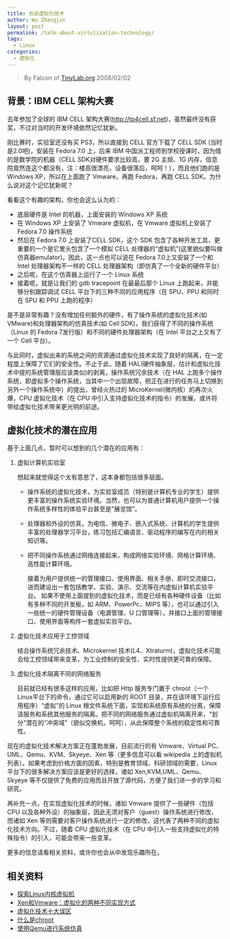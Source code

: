 ```yaml
---
title: 也谈虚拟化技术
author: Wu Zhangjin
layout: post
permalink: /talk-about-virtulization-technology/
tags:
  - Linux
categories:
  - 虚拟化
---
```


> By Falcon of [TinyLab.org][1]
> 2008/02/02


## 背景：IBM CELL 架构大赛

去年参加了全球的 IBM CELL 架构大赛(http://tp4cell.sf.net)，虽然最终没有获奖，不过对当时的开发环境依然记忆犹新。

刚比赛时，实验室还没有买 PS3，所以直接到 CELL 官方下载了 CELL SDK (当时是2.0吧)，安装在 Fedora 7.0 上，后来 IBM 中国派工程师到学校授课时，因为借的是数学院的机器（CELL SDK对硬件要求比较高，要 2G 主频、1G 内存，信息院竟然连这个都没有，注：楼高很漂亮，设备很落后，呵呵！），而且他们跑的是 Windows XP，所以在上面跑了 Vmware，再跑 Fedora，再跑 CELL SDK。为什么说对这个记忆犹新呢？

看看这个有趣的架构，你也会这么认为的：

  * 底层硬件是 Intel 的机器，上面安装的 Windows XP 系统
  * 在 Windows XP 上安装了 Vmware 虚拟机，在 Vmware 虚拟机上安装了 Fedora 7.0 操作系统
  * 然后在 Fedora 7.0 上安装了CELL SDK，这个 SDK 包含了各种开发工具，更重要的一个是它里头包含了一个模拟 CELL 处理器的“虚拟机”(这里貌似要叫做仿真器emulator)。因此，这一点也可以说在 Fedora 7.0上又安装了一个和 Intel 处理器架构不一样的 CELL 处理器架构（即仿真了一个全新的硬件平台）
  * 之后呢，在这个仿真器上运行了一个 Linux 系统
  * 接着呢，就是让我们的 gdb tracepoint 在最最后那个 Linux 上跑起来，并能够分别跟踪调试 CELL 平台下的三种不同的应用程序（在 SPU、PPU 和同时在 SPU 和 PPU 上跑的程序）

是不是非常有趣？没有增加任何额外的硬件，有了操作系统的虚拟化技术(如 VMware)和处理器架构的仿真技术(如 Cell SDK)，我们获得了不同的操作系统（Linux 的 Fedora 7发行版）和不同的硬件处理器架构（在 Intel 平台之上又有了一个 Cell 平台）。

与此同时，虚拟出来的系统之间的资源通过虚拟化技术实现了良好的隔离，在一定程度上保障了它们的安全性。不止于此，随着 HAL(硬件抽象层，估计和虚拟化技术中提的系统管理层应该类似)的剥离，操作系统冗余技术（在 HAL 上跑多个操作系统，即虚拟多个操作系统，当其中一个出现故障，把正在进行的任务马上切换到另外一个操作系统中）的提出，曾经火热过的 MicroKernel(微内核）的再次火爆，CPU 虚拟化技术（在 CPU 中引入支持虚拟化技术的指令）的发展，或许将带给虚拟化技术带来更光明的前途。

## 虚拟化技术的潜在应用

基于上面几点，暂时可以想到的几个潜在的应用有：

1. 虚拟计算机实验室

    想起来就觉得这个太有意思了，这本身都包括很多层面。

      * 操作系统的虚拟化技术，为实验室成员（特别是计算机专业的学生）提供更丰富的操作系统实验环境。当然，也可以为普通计算机用户提供一个操作系统多样性的体验平台甚至是“展览馆”。

      * 处理器和外设的仿真，为电信、微电子、嵌入式系统、计算机的学生提供丰富的处理器学习平台，练习包括汇编语言、驱动程序的编写在内的相关知识等。

      * 把不同操作系统通过网络连接起来，构成网络实验环境、网格计算环境、高性能计算环境。

        接着为用户提供统一的管理接口、使用界面、相关手册、即时交流接口，进而建设出一套包括教学、实验、演示、交流等在内虚拟计算机实验平台。 如果不使用上面提到的虚拟化技术，而是已经有各种硬件设备（比如有多种不同的开发板，如 ARM、PowerPc、MIPS 等），也可以通过引入一些统一的硬件管理设备（电源管理、U 口管理等），并接口上面的管理接口、使用界面等构件一套虚拟实验平台。

2. 虚拟化技术应用于工控领域

    结合操作系统冗余技术、Microkernel 技术(L4、Xtraturm)，虚拟化技术可能会给工控领域带来变革，为工业控制的安全性、实时性提供更可靠的保障。

3. 虚拟化技术隔离不同的网络服务

    目前就已经有很多这样的应用，比如把 Http 服务专门置于 chroot（一个Linux平台下的命令，通过它可以启用新的 ROOT 目录，并在该环境下运行应用程序）“虚拟”的 Linux 根文件系统下面，实现和系统原有系统的分离，保障该服务和系统其他服务的隔离。把不同的网络服务通过虚拟机隔离开来，“划分”潜在的“冲突域”（貌似交换机，呵呵），从此保障整个系统的稳定性和可靠性。

现在的虚拟化技术解决方案正在蓬勃发展，目前流行的有 Vmware、Virtual PC、UML、Qemu、KVM、Skyeye、Xen 等（更多信息可以看 wikipedia 上的虚拟机列表）。如果考虑到价格方面的因素，特别是教育领域、科研领域的需要，Linux 平台下的很多解决方案应该是更好的选择，诸如 Xen,KVM,UML、Qemu、Skyeye 等不仅提供了免费的应用而且开放了源代码，方便了我们进一步的学习和研究。

再补充一点，在实现虚拟化技术的时候，诸如 Vmware 提供了一些硬件（包括 CPU 以及各种外设）的抽象层，因此无须对客户（guest）操作系统进行修改，而诸如 Xen 等则需要对客户操作系统进行一定的修改，这代表了两种不同的虚拟化技术方向。不过，随着 CPU 虚拟化技术（在 CPU 中引入一些支持虚拟化的特殊指令）的引入，可能会带来一些变革。

更多的信息请看相关资料，或许你也会从中发现乐趣所在。

## 相关资料

  * [探索Linux内核虚拟机][2]
  * [Xen和Vmware：虚拟化的两种不同实现方式][3]
  * [虚拟化技术十大误区][4]
  * [什么是chroot][5]
  * [使用Qemu进行系统仿真][6]





 [1]: http://tinylab.org
 [2]: http://www.ibm.com/developerworks/cn/linux/l-linux-kvm/
 [3]: http://www.cnw.com.cn/cnw07/ServerStorage/virtualization/htm2007/20070718_23681.shtml
 [4]: http://vmware.banma.com/news/20070808/4440.shtml
 [5]: http://fanqiang.chinaunix.net/a1/b5/20010416/134954.html
 [6]: http://www.ibm.com/developerworks/cn/linux/l-qemu/index.html
